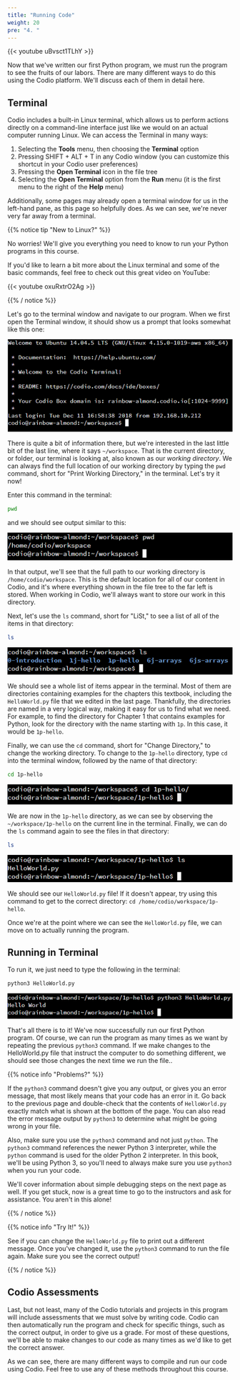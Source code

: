 ```yaml
---
title: "Running Code"
weight: 20
pre: "4. "
---
```


<!-- Copied from CC 210 -->

{{< youtube uBvsct1TLhY  >}}

Now that we've written our first Python program, we must run the program to see the fruits of our labors. There are many different ways to do this using the Codio platform. We'll discuss each of them in detail here. 

## Terminal

Codio includes a built-in Linux terminal, which allows us to perform actions directly on a command-line interface just like we would on an actual computer running Linux. We can access the Terminal in many ways:

1. Selecting the **Tools** menu, then choosing the **Terminal** option
1. Pressing SHIFT + ALT + T in any Codio window (you can customize this shortcut in your Codio user preferences)
1. Pressing the **Open Terminal** icon in the file tree
1. Selecting the **Open Terminal** option from the **Run** menu (it is the first menu to the right of the **Help** menu)

Additionally, some pages may already open a terminal window for us in the left-hand pane, as this page so helpfully does. As we can see, we're never very far away from a terminal.

{{% notice tip "New to Linux?" %}}

No worries! We'll give you everything you need to know to run your Python programs in this course.

If you'd like to learn a bit more about the Linux terminal and some of the basic commands, feel free to check out this great video on YouTube:

{{< youtube oxuRxtrO2Ag  >}}

{{% / notice %}}

Let's go to the terminal window and navigate to our program. When we first open the Terminal window, it should show us a prompt that looks somewhat like this one: 

![Initial Terminal View](/images/1/1.3.j.3.terminal1.png)

There is quite a bit of information there, but we're interested in the last little bit of the last line, where it says `~/workspace`. That is the current directory, or folder, our terminal is looking at, also known as our _working directory_. We can always find the full location of our working directory by typing the `pwd` command, short for "Print Working Directory," in the terminal. Let's try it now!

Enter this command in the terminal:

```bash
pwd
```

and we should see output similar to this:

![pwd Command Output](/images/1/1.3.j.3.pwd.png)

In that output, we'll see that the full path to our working directory is `/home/codio/workspace`. This is the default location for all of our content in Codio, and it's where everything shown in the file tree to the far left is stored. When working in Codio, we'll always want to store our work in this directory.

Next, let's use the `ls` command, short for "LiSt," to see a list of all of the items in that directory:

```bash
ls
```

![ls Command Output](/images/1/1.3.j.3.ls.png)

We should see a whole list of items appear in the terminal. Most of them are directories containing examples for the chapters this textbook, including the `HelloWorld.py` file that we edited in the last page. Thankfully, the directories are named in a very logical way, making it easy for us to find what we need. For example, to find the directory for Chapter 1 that contains examples for Python, look for the directory with the name starting with `1p`. In this case, it would be `1p-hello`. 

Finally, we can use the `cd` command, short for "Change Directory," to change the working directory. To change to the `1p-hello` directory, type `cd` into the terminal window, followed by the name of that directory:

```bash
cd 1p-hello
```

![cd Command Output](/images/1/1.3.p.3.cd.png)

We are now in the `1p-hello` directory, as we can see by observing the `~/workspace/1p-hello` on the current line in the terminal. Finally, we can do the `ls` command again to see the files in that directory:

```bash
ls
```

![ls Command Output](/images/1/1.3.p.3.ls2.png)

We should see our `HelloWorld.py` file! If it doesn't appear, try using this command to get to the correct directory: `cd /home/codio/workspace/1p-hello`. 

Once we're at the point where we can see the `HelloWorld.py` file, we can move on to actually running the program.

## Running in Terminal

To run it, we just need to type the following in the terminal:

```bash
python3 HelloWorld.py
```

![python Command Output](/images/1/1.3.p.3.python.png)

That's all there is to it! We've now successfully run our first Python program. Of course, we can run the program as many times as we want by repeating the previous `python3` command. If we make changes to the HelloWorld.py file that instruct the computer to do something different, we should see those changes the next time we run the file.. 

{{% notice info "Problems?" %}}

If the `python3` command doesn't give you any output, or gives you an error message, that most likely means that your code has an error in it. Go back to the previous page and double-check that the contents of `HelloWorld.py` exactly match what is shown at the bottom of the page. You can also read the error message output by `python3` to determine what might be going wrong in your file.

Also, make sure you use the `python3` command and not just `python`. The `python3` command references the newer Python 3 interpreter, while the `python` command is used for the older Python 2 interpreter. In this book, we'll be using Python 3, so you'll need to always make sure you use `python3` when you run your code.

We'll cover information about simple debugging steps on the next page as well. If you get stuck, now is a great time to go to the instructors and ask for assistance. You aren't in this alone!

{{% / notice %}}

{{% notice info "Try It!" %}}

See if you can change the `HelloWorld.py` file to print out a different message. Once you've changed it, use the `python3` command to run the file again. Make sure you see the correct output! 

{{% / notice %}}

## Codio Assessments

Last, but not least, many of the Codio tutorials and projects in this program will include assessments that we must solve by writing code. Codio can then automatically run the program and check for specific things, such as the correct output, in order to give us a grade. For most of these questions, we'll be able to make changes to our code as many times as we'd like to get the correct answer. 

As we can see, there are many different ways to compile and run our code using Codio. Feel free to use any of these methods throughout this course. 
